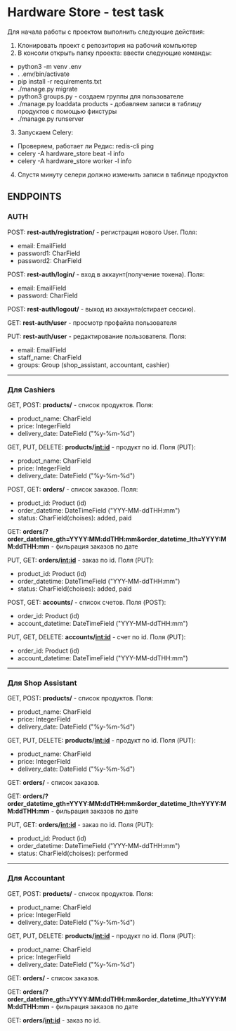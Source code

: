 # Hardware Store - test task
Для начала работы с проектом выполнить следующие действия:
  1. Клонировать проект с репозитория на рабочий компьютер
  2. В консоли открыть папку проекта: ввести следующие команды:
  - python3 -m venv .env
  - . .env/bin/activate
  - pip install -r requirements.txt
  - ./manage.py migrate
  - python3 groups.py - создаем группы для пользователе
  - ./manage.py loaddata products - добавляем записи в таблицу продуктов с помощью фикстуры
  - ./manage.py runserver 
  3. Запускаем Celery:
  - Проверяем, работает ли Редис: redis-cli ping
  - celery -A hardware_store beat -l info
  - celery -A hardware_store worker -l info
  4. Спустя минуту селери должно изменить записи в таблице продуктов
 
  ## ENDPOINTS
  
  ### AUTH
  
  POST: **rest-auth/registration/** - регистрация нового User. Поля: 
  - email: EmailField
  - password1: CharField
  - password2: CharField
  
  POST: **rest-auth/login/** - вход в аккаунт(получение токена). Поля: 
  - email: EmailField
  - password: CharField
  
  POST: **rest-auth/logout/** - выход из аккаунта(стирает сессию).
  
  GET: **rest-auth/user** - просмотр профайла пользователя
  
  PUT: **rest-auth/user** - редактирование пользователя. Поля: 
  - email: EmailField
  - staff_name: CharField
  - groups: Group (shop_assistant, accountant, cashier)
                                      
---
  
  ### Для Cashiers ###
  
GET, POST: **products/** - список продуктов. Поля:  
- product_name: CharField
- price: IntegerField
- delivery_date: DateField ("%y-%m-%d")

GET, PUT, DELETE: **products/<int:id>** - продукт по id. Поля (PUT):  
- product_name: CharField
- price: IntegerField
- delivery_date: DateField ("%y-%m-%d")

POST, GET: **orders/** - список заказов. Поля:  
- product_id: Product (id)
- order_datetime: DateTimeField ("YYY-MM-ddTHH:mm")
- status: CharField(choises): added, paid

GET: **orders/?order_datetime_gth=YYYY:MM:ddTHH:mm&order_datetime_lth=YYYY:MM:ddTHH:mm** - фильрация заказов по дате

PUT, GET: **orders/<int:id>** - заказ по id. Поля (PUT):  
- product_id: Product (id)
- order_datetime: DateTimeField ("YYY-MM-ddTHH:mm")
- status: CharField(choises): added, paid

POST, GET: **accounts/** - список счетов. Поля (POST):  
- order_id: Product (id)
- account_datetime: DateTimeField ("YYY-MM-ddTHH:mm")

PUT, GET, DELETE: **accounts/<int:id>** - счет по id. Поля (PUT):  
- order_id: Product (id)
- account_datetime: DateTimeField ("YYY-MM-ddTHH:mm")

---
  
  ### Для Shop Assistant ###
  
GET, POST: **products/** - список продуктов. Поля:  
- product_name: CharField
- price: IntegerField
- delivery_date: DateField ("%y-%m-%d")

GET, PUT, DELETE: **products/<int:id>** - продукт по id. Поля (PUT):  
- product_name: CharField
- price: IntegerField
- delivery_date: DateField ("%y-%m-%d")

GET: **orders/** - список заказов.

GET: **orders/?order_datetime_gth=YYYY:MM:ddTHH:mm&order_datetime_lth=YYYY:MM:ddTHH:mm** - фильрация заказов по дате

PUT, GET: **orders/<int:id>** - заказ по id. Поля (PUT):  
- product_id: Product (id)
- order_datetime: DateTimeField ("YYY-MM-ddTHH:mm")
- status: CharField(choises): performed

---
### Для Accountant ###

GET, POST: **products/** - список продуктов. Поля:  
- product_name: CharField
- price: IntegerField
- delivery_date: DateField ("%y-%m-%d")

GET, PUT, DELETE: **products/<int:id>** - продукт по id. Поля (PUT):  
- product_name: CharField
- price: IntegerField
- delivery_date: DateField ("%y-%m-%d")

GET: **orders/** - список заказов.

GET: **orders/?order_datetime_gth=YYYY:MM:ddTHH:mm&order_datetime_lth=YYYY:MM:ddTHH:mm** - фильрация заказов по дате

GET: **orders/<int:id>** - заказ по id.
